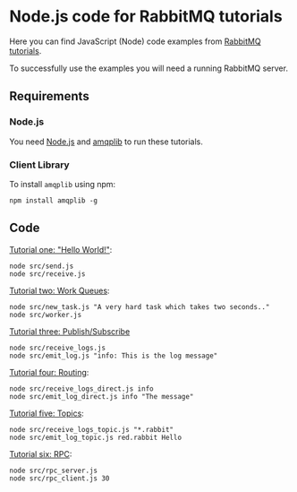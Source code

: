 # Node.js code for RabbitMQ tutorials

Here you can find JavaScript (Node) code examples from [RabbitMQ
tutorials](https://www.rabbitmq.com/getstarted.html).

To successfully use the examples you will need a running RabbitMQ server.

## Requirements

### Node.js

You need [Node.js](https://nodejs.org/en/download/) and [amqplib](https://github.com/amqp-node/amqplib)
to run these tutorials.

### Client Library

To install `amqplib` using npm:

```shell
npm install amqplib -g
```

## Code

[Tutorial one: "Hello World!"](https://www.rabbitmq.com/tutorials/tutorial-one-javascript.html):

```shell
node src/send.js
node src/receive.js
```

[Tutorial two: Work Queues](https://www.rabbitmq.com/tutorials/tutorial-two-javascript.html):

```shell
node src/new_task.js "A very hard task which takes two seconds.."
node src/worker.js
```

[Tutorial three: Publish/Subscribe](https://www.rabbitmq.com/tutorials/tutorial-three-javascript.html)

```shell
node src/receive_logs.js
node src/emit_log.js "info: This is the log message"
```

[Tutorial four: Routing](https://www.rabbitmq.com/tutorials/tutorial-four-javascript.html):

```shell
node src/receive_logs_direct.js info
node src/emit_log_direct.js info "The message"
```

[Tutorial five: Topics](https://www.rabbitmq.com/tutorials/tutorial-five-javascript.html):

```shell
node src/receive_logs_topic.js "*.rabbit"
node src/emit_log_topic.js red.rabbit Hello
```

[Tutorial six: RPC](https://www.rabbitmq.com/tutorials/tutorial-six-javascript.html):

```shell
node src/rpc_server.js
node src/rpc_client.js 30
```
